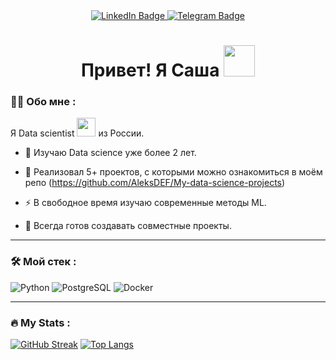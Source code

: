 <div id="badges" align="center">
  <a href="https://www.linkedin.com/in/aleks-agasiev">
    <img src="https://img.shields.io/badge/LinkedIn-blue?style=for-the-badge&logo=linkedin&logoColor=white" alt="LinkedIn Badge"/>
  </a>
  <a href="https://t.me/Taburet9" align="center">
    <img src="https://img.shields.io/badge/Telegram-blue?style=for-the-badge&logo=telegram&logoColor=white" alt="Telegram Badge"/>
  </a>


  <h1>
    Привет! Я Саша
    <img src="https://media.giphy.com/media/YbXLZ6dymH758xSEbM/giphy.gif" width="50"/>
  </h1>
</div>

### :man_technologist: Обо мне :
Я Data scientist <img src="https://media.giphy.com/media/WUlplcMpOCEmTGBtBW/giphy.gif" width="30"> из России.

- :seedling: Изучаю Data science уже более 2 лет.

- 🔭 Реализовал 5+ проектов, с которыми можно ознакомиться в моём репо (https://github.com/AleksDEF/My-data-science-projects)

- :zap: В свободное время изучаю современные методы ML.

-  👯 Всегда готов создавать совместные проекты.


---

### :hammer_and_wrench: Мой стек :

![Python](https://img.shields.io/badge/Python-316192?style=for-the-badge&logo=python&logoColor=yellow)
![PostgreSQL](https://img.shields.io/badge/PostgreSQL-316192?style=for-the-badge&logo=PostgreSQL&logoColor=white)
![Docker](https://img.shields.io/badge/Docker-316192?style=for-the-badge&logo=docker&logoColor=white)

---

### :fire: My Stats :
[![GitHub Streak](https://streak-stats.demolab.com?user=AleksDEF&theme=transparent&hide_border=true&mode=weekly&fire=FF2222&dates=2C68F6&currStreakLabel=2C68F6&currStreakNum=2C68F6)](https://git.io/streak-stats)
[![Top Langs](https://github-readme-stats.vercel.app/api/top-langs/?username=AleksDEF&layout=compact&theme=vision-friendly-light)](https://github.com/anuraghazra/github-readme-stats)
<!--
**AleksDEF/AleksDEF** is a ✨ _special_ ✨ repository because its `README.md` (this file) appears on your GitHub profile.

Here are some ideas to get you started:

- 🔭 I’m currently working on ...
- 🌱 I’m currently learning ...
- 👯 I’m looking to collaborate on ...
- 🤔 I’m looking for help with ...
- 💬 Ask me about ...
- 📫 How to reach me: ...
- 😄 Pronouns: ...
- ⚡ Fun fact: ...
-->

